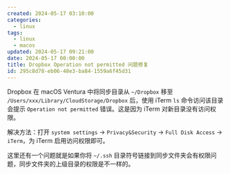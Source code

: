 ```yaml
---
created: 2024-05-17 03:10:00
categories:
  - linux
tags:
  - linux
  - macos
updated: 2024-05-17 09:21:00
date: 2024-05-17 00:00:00
title: Dropbox Operation not permitted 问题修复
id: 295c8d78-eb06-48e3-ba84-1559a6f45d31
---
```


Dropbox 在 macOS Ventura 中将同步目录从 `~/Dropbox` 移至 `/Users/xxx/Library/CloudStorage/Dropbox` 后，使用 iTerm `ls` 命令访问该目录会提示 `Operation not permitted` 错误。这是因为 iTerm 对新目录没有访问权限。

解决方法：打开 `system settings` → `Privacy&Security` → `Full Disk Access` → `iTerm`，为 iTerm 启用访问权限即可。

这里还有一个问题就是如果你将 `~/.ssh` 目录符号链接到同步文件夹会有权限问题，同步文件夹的上级目录的权限是不一样的。
